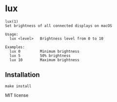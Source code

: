 # lux

````
lux(1)
Set brightness of all connected displays on macOS

Usage:
  lux <level>   Brightness level from 0 to 10

Examples:
  lux 0         Minimum brightness
  lux 5         50% brightness
  lux 10        Maximum brightness
````

## Installation
````
make install
````

MIT license
